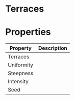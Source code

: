 # Terraces


# Properties


| Property | Description| 
| -------- | -----------|
| Terraces |  |
| Uniformity |  |
| Steepness |  |
| Intensity |  |
| Seed |  |





